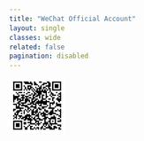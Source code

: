 ```yaml
---
title: "WeChat Official Account"
layout: single
classes: wide
related: false
pagination: disabled
---
```


<!-- ![描述文字](/assets/images/NYUSHDIC.png) -->
<img src="/assets/images/OA_QRcode.bmp" alt="Follow Us!" style="display: block; border: 0px solid #ddd; width: 20%; height: 20%;">